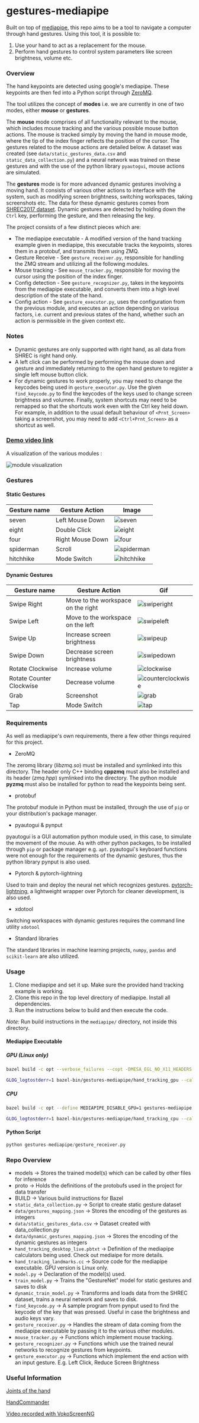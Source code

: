 # gestures-mediapipe


Built on top of [mediapipe](https://github.com/google/mediapipe), this repo aims to be a tool to navigate a computer through hand gestures. Using this tool, it is possible to:

1. Use your hand to act as a replacement for the mouse.
2. Perform hand gestures to control system parameters like screen brightness, volume etc. 


### Overview

The hand keypoints are detected using google's mediapipe. These keypoints are then fed into a Python script through [ZeroMQ](https://zeromq.org). 

The tool utilizes the concept of **modes** i.e. we are currently in one of two modes, either **mouse** or **gestures**. 

The **mouse** mode comprises of all functionality relevant to the mouse, which includes mouse tracking and the various possible mouse button actions. The mouse is tracked simply by moving the hand in mouse mode, where the tip of the index finger reflects the position of the cursor. The gestures related to the mouse actions are detailed below. A dataset was created (see `data/static_gestures_data.csv` and `static_data_collection.py`) and a neural network was trained on these gestures and with the use of the python library `pyautogui`, mouse actions are simulated.

The **gestures** mode is for more advanced dynamic gestures involving a moving hand. It consists of various other actions to interface with the system, such as modifying screen brightness, switching workspaces, taking screenshots etc. The data for these dynamic gestures comes from [SHREC2017 dataset](http://www-rech.telecom-lille.fr/shrec2017-hand/). Dynamic gestures are detected by holding down the `Ctrl` key, performing the gesture, and then releasing the key.


The project consists of a few distinct pieces which are:

* The mediapipe executable - A modified version of the hand tracking example given in mediapipe, this executable tracks the keypoints, stores them in a protobuf, and transmits them using ZMQ.
* Gesture Receive - See `gesture_receiver.py`, responsible for handling the ZMQ stream and utilizing all the following modules.
* Mouse tracking - See `mouse_tracker.py`, responsible for moving the cursor using the position of the index finger.
* Config detection - See `gesture_recognizer.py`, takes in the keypoints from the mediapipe executable, and converts them into a high level description of the state of the hand.
* Config action - See `gesture_executor.py`, uses the configuration from the previous module, and executes an action depending on various factors, i.e. current and previous states of the hand, whether such an action is permissible in the given context etc.


### Notes

* Dynamic gestures are only supported with right hand, as all data from SHREC is right hand only.
* A left click can be performed by performing the mouse down and gesture and immediately returning to the open hand gesture to register a single left mouse button click.
* For dynamic gestures to work properly, you may need to change the keycodes being used in `gesture_executor.py`. Use the given `find_keycode.py` to find the keycodes of the keys used to change screen brightness and volumee. Finally, system shortcuts may need to be remapped so that the shortcuts work even with the Ctrl key held down. For example, in addition to the usual default behaviour of `<Prnt_Screen>` taking a screenshot, you may need to add `<Ctrl+Prnt_Screen>` as a shortcut as well. 

### [Demo video link](https://drive.google.com/file/d/1taQIUU69DhX6CG1gJdgwnz1Sqavqm7kn/view?usp=sharing)

A visualization of the various modules : 

![module visualization](images/Flowchart.png)

### Gestures


#### Static Gestures

| Gesture name   | Gesture Action   | Image                               |
| -------------- | ---------------- | --------------------------------    |
| seven          | Left Mouse Down  | ![seven](images/seven2.png)         |
| eight          | Double Click     | ![eight](images/eight2.png)         |
| four           | Right Mouse Down | ![four](images/four2.png)           |
| spiderman      | Scroll           | ![spiderman](images/spiderman2.png) |
| hitchhike      | Mode Switch      | ![hitchhike](images/hitchhike2.png) |

#### Dynamic Gestures

| Gesture name             | Gesture Action                     | Gif                                              |
| --------------           | ----------------                   | ---------                                        |
| Swipe Right              | Move to the workspace on the right | ![swiperight](images/swiperight.gif)             |
| Swipe Left               | Move to the workspace on the left  | ![swipeleft](images/swipeleft.gif)               |
| Swipe Up                 | Increase screen brightness         | ![swipeup](images/swipeup.gif)                   |
| Swipe Down               | Decrease screen brightness         | ![swipedown](images/swipedown.gif)               |
| Rotate Clockwise         | Increase volume                    | ![clockwise](images/clockwise.gif)               |
| Rotate Counter Clockwise | Decrease volume                    | ![counterclockwise](images/counterclockwise.gif) |
| Grab                     | Screenshot                         | ![grab](images/grab.gif)       |
| Tap                      | Mode Switch                        | ![tap](images/tap.gif)                           |

### Requirements

As well as mediapipe's own requirements, there a few other things required for this project.

* ZeroMQ 

The zeromq library (*libzmq.so*) must be installed and symlinked into this directory. The header only C++ binding **cppzmq** must also be installed and its header (*zmq.hpp*) symlinked into the directory. The python module **pyzmq** must also be installed for python to read the keypoints being sent.

* protobuf 

The protobuf module in Python must be installed, through the use of `pip` or your distribution's package manager.

* pyautogui & pynput

pyautogui is a GUI automation python module used, in this case, to simulate the movement of the mouse. As with other python packages, to be installed through `pip` or package manager e.g. `apt`. pyautogui's keyboard functions were not enough for the requirements of the dynamic gestures, thus the python library pynput is also used.

* Pytorch & pytorch-lightning

Used to train and deploy the neural net which recognizes gestures. [pytorch-lightning](https://github.com/PyTorchLightning/pytorch-lightning), a lightweight wrapper over Pytorch for cleaner development, is also used.

* xdotool

Switching workspaces with dynamic gestures requires the command line utility `xdotool`

* Standard libraries

The standard libraries in machine learning projects, `numpy`, `pandas` and `scikit-learn` are also utilized.

### Usage

1. Clone mediapipe and set it up. Make sure the provided hand tracking example is working.
2. Clone this repo in the top level directory of mediapipe. Install all dependencies.
3. Run the instructions below to build and then execute the code. 

*Note:* Run build instructions in the `mediapipe/` directory, not inside this directory.

#### Mediapipe Executable

##### GPU (Linux only)
``` sh
bazel build -c opt --verbose_failures --copt -DMESA_EGL_NO_X11_HEADERS --copt -DEGL_NO_X11 gestures-mediapipe:hand_tracking_gpu

GLOG_logtostderr=1 bazel-bin/gestures-mediapipe/hand_tracking_gpu --calculator_graph_config_file=gestures-mediapipe/hand_tracking_desktop_live.pbtxt

```

##### CPU
``` sh
bazel build -c opt --define MEDIAPIPE_DISABLE_GPU=1 gestures-mediapipe:hand_tracking_cpu

GLOG_logtostderr=1 bazel-bin/gestures-mediapipe/hand_tracking_cpu --calculator_graph_config_file=gestures-mediapipe/hand_tracking_desktop_live.pbtxt

```

#### Python Script

``` python
python gestures-mediapipe/gesture_receiver.py

```

### Repo Overview

* models -> Stores the trained model(s) which can be called by other files for inference
* proto -> Holds the definitions of the protobufs used in the project for data transfer
* BUILD -> Various build instructions for Bazel
* `static_data_collection.py` -> Script to create static gesture dataset 
* `data/gestures_mapping.json` -> Stores the encoding of the gestures as integers
* `data/static_gestures_data.csv` -> Dataset created with data_collection.py 
* `data/dynamic_gestures_mapping.json` -> Stores the encoding of the dynamic gestures as integers
* `hand_tracking_desktop_live.pbtxt` -> Definition of the mediapipe calculators being used. Check out mediaipe for more details.
* `hand_tracking_landmarks.cc` -> Source code for the mediapipe executable. GPU version is Linux only.
* `model.py` -> Declaration of the model(s) used.
* `train_model.py` -> Trains the "GestureNet" model for static gestures and saves to disk
* `dynamic_train_model.py` -> Transforms and loads data from the SHREC dataset, trains a neural network and saves to disk. 
* `find_keycode.py` -> A sample program from pynput used to find the keycode of the key that was pressed. Useful in case the brightness and audio keys vary.
* `gesture_receiver.py` -> Handles the stream of data coming from the mediapipe executable by passing it to the various other modules.
* `mouse_tracker.py` -> Functions which implement mouse tracking.
* `gesture_recognizer.py` -> Functions which use the trained neural networks to recognize gestures from keypoints.
* `gesture_executor.py` -> Functions which implement the end action with an input gesture. E.g. Left Click, Reduce Screen Brightness


### Useful Information

[Joints of the hand](https://en.wikipedia.org/wiki/Interphalangeal_joints_of_the_hand)

[HandCommander](https://www.deuxexsilicon.com/handcommander/)

[Video recorded with VokoScreenNG](https://github.com/vkohaupt/vokoscreenNG)

